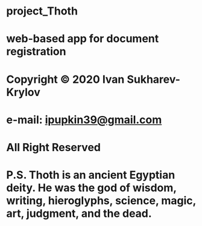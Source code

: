 # project_Thoth
# web-based app for document registration


# Copyright © 2020 Ivan Sukharev-Krylov
# e-mail: ipupkin39@gmail.com
# All Right Reserved



# P.S. Thoth is an ancient Egyptian deity. He was the god of wisdom, writing, hieroglyphs, science, magic, art, judgment, and the dead.
